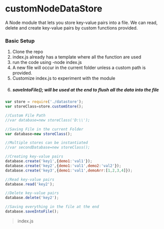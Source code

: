 # customNodeDataStore

A Node module that lets you store key-value pairs into a file. We can read, delete and create key-value pairs by custom functions provided.

### Basic Setup
1. Clone the repo 
2. index.js already has a template where all the function are used
3. run the code using -node index.js
4. A new file will occur in the current folder unless a custom path is provided.
5. Customize index.js to experiment with the module
6. ##### saveIntoFile(); will be used at the end to flush all the data into the file

```javascript
var store = require('./datastore');
var storeClass=store.customStore();

//Custom File Path
//var database=new storeClass('D:\\');

//Saving File in the current Folder
var database=new storeClass();

//Multiple stores can be instantiated
//var secondDatabase=new storeClass();

//Creating key-value pairs
database.create('key1',{demo1:'val1'});
database.create('key2',{demo1:'val1',demo2:'val2'});
database.create('key3',{demo1:'val1',demoArr:[1,2,3,4]});

//Read key-value pairs
database.read('key2');

//Delete key-value pairs
database.delete('key2');

//Saving everything in the file at the end
database.saveIntoFile();
```
> index.js
